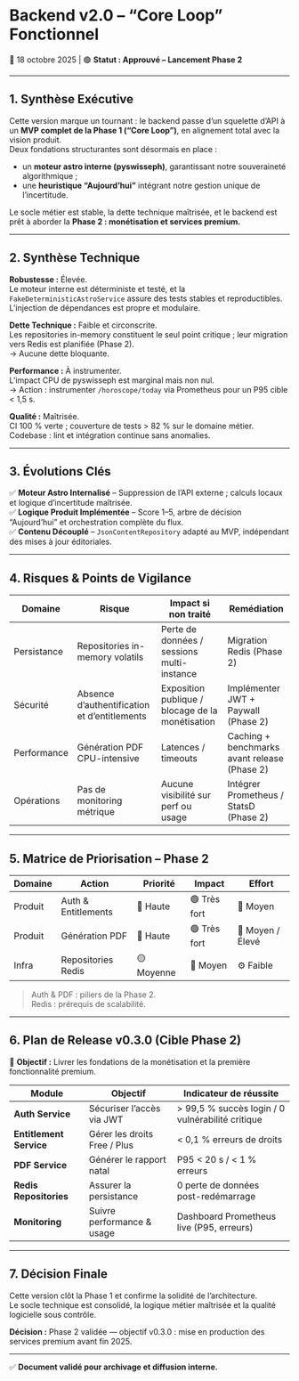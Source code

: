 # Backend v2.0 – “Core Loop” Fonctionnel
📅 18 octobre 2025 | 🟢 **Statut : Approuvé – Lancement Phase 2**

---

## 1. Synthèse Exécutive

Cette version marque un tournant : le backend passe d’un squelette d’API à un **MVP complet de la Phase 1 (“Core Loop”)**, en alignement total avec la vision produit.  
Deux fondations structurantes sont désormais en place :  

- un **moteur astro interne (pyswisseph)**, garantissant notre souveraineté algorithmique ;  
- une **heuristique “Aujourd’hui”** intégrant notre gestion unique de l’incertitude.  

Le socle métier est stable, la dette technique maîtrisée, et le backend est prêt à aborder la **Phase 2 : monétisation et services premium.**

---

## 2. Synthèse Technique

**Robustesse :** Élevée.  
Le moteur interne est déterministe et testé, et la `FakeDeterministicAstroService` assure des tests stables et reproductibles.  
L’injection de dépendances est propre et modulaire.

**Dette Technique :** Faible et circonscrite.  
Les repositories in-memory constituent le seul point critique ; leur migration vers Redis est planifiée (Phase 2).  
→ Aucune dette bloquante.

**Performance :** À instrumenter.  
L’impact CPU de pyswisseph est marginal mais non nul.  
→ Action : instrumenter `/horoscope/today` via Prometheus pour un P95 cible < 1,5 s.

**Qualité :** Maîtrisée.  
CI 100 % verte ; couverture de tests > 82 % sur le domaine métier.  
Codebase : lint et intégration continue sans anomalies.

---

## 3. Évolutions Clés

✅ **Moteur Astro Internalisé** – Suppression de l’API externe ; calculs locaux et logique d’incertitude maîtrisée.  
✅ **Logique Produit Implémentée** – Score 1–5, arbre de décision “Aujourd’hui” et orchestration complète du flux.  
✅ **Contenu Découplé** – `JsonContentRepository` adapté au MVP, indépendant des mises à jour éditoriales.

---

## 4. Risques & Points de Vigilance

| Domaine | Risque | Impact si non traité | Remédiation |
|----------|---------|----------------------|--------------|
| Persistance | Repositories in-memory volatils | Perte de données / sessions multi-instance | Migration Redis (Phase 2) |
| Sécurité | Absence d’authentification et d’entitlements | Exposition publique / blocage de la monétisation | Implémenter JWT + Paywall (Phase 2) |
| Performance | Génération PDF CPU-intensive | Latences / timeouts | Caching + benchmarks avant release (Phase 2) |
| Opérations | Pas de monitoring métrique | Aucune visibilité sur perf ou usage | Intégrer Prometheus / StatsD (Phase 2) |

---

## 5. Matrice de Priorisation – Phase 2

| Domaine | Action | Priorité | Impact | Effort |
|----------|---------|-----------|---------|---------|
| Produit | Auth & Entitlements | 🔴 Haute | 🟢 Très fort | 🧱 Moyen |
| Produit | Génération PDF | 🔴 Haute | 🟢 Très fort | 🧱 Moyen / Élevé |
| Infra | Repositories Redis | 🟡 Moyenne | 🔸 Moyen | ⚙️ Faible |

> Auth & PDF : piliers de la Phase 2.  
> Redis : prérequis de scalabilité.

---

## 6. Plan de Release v0.3.0 (Cible Phase 2)

🎯 **Objectif :** Livrer les fondations de la monétisation et la première fonctionnalité premium.

| Module | Objectif | Indicateur de réussite |
|---------|-----------|------------------------|
| **Auth Service** | Sécuriser l’accès via JWT | > 99,5 % succès login / 0 vulnérabilité critique |
| **Entitlement Service** | Gérer les droits Free / Plus | < 0,1 % erreurs de droits |
| **PDF Service** | Générer le rapport natal | P95 < 20 s / < 1 % erreurs |
| **Redis Repositories** | Assurer la persistance | 0 perte de données post-redémarrage |
| **Monitoring** | Suivre performance & usage | Dashboard Prometheus live (P95, erreurs) |

---

## 7. Décision Finale

Cette version clôt la Phase 1 et confirme la solidité de l’architecture.  
Le socle technique est consolidé, la logique métier maîtrisée et la qualité logicielle sous contrôle.  

**Décision :** Phase 2 validée — objectif v0.3.0 : mise en production des services premium avant fin 2025.  

---

✅ **Document validé pour archivage et diffusion interne.**
